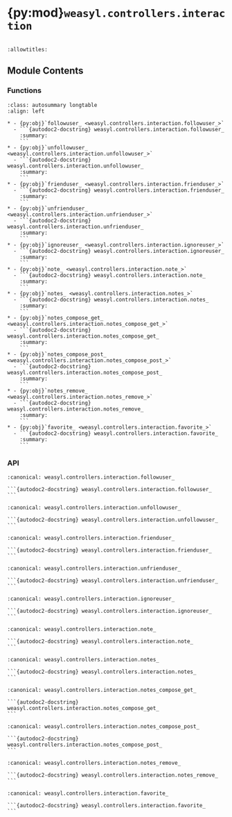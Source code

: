 # {py:mod}`weasyl.controllers.interaction`

```{py:module} weasyl.controllers.interaction
```

```{autodoc2-docstring} weasyl.controllers.interaction
:allowtitles:
```

## Module Contents

### Functions

````{list-table}
:class: autosummary longtable
:align: left

* - {py:obj}`followuser_ <weasyl.controllers.interaction.followuser_>`
  - ```{autodoc2-docstring} weasyl.controllers.interaction.followuser_
    :summary:
    ```
* - {py:obj}`unfollowuser_ <weasyl.controllers.interaction.unfollowuser_>`
  - ```{autodoc2-docstring} weasyl.controllers.interaction.unfollowuser_
    :summary:
    ```
* - {py:obj}`frienduser_ <weasyl.controllers.interaction.frienduser_>`
  - ```{autodoc2-docstring} weasyl.controllers.interaction.frienduser_
    :summary:
    ```
* - {py:obj}`unfrienduser_ <weasyl.controllers.interaction.unfrienduser_>`
  - ```{autodoc2-docstring} weasyl.controllers.interaction.unfrienduser_
    :summary:
    ```
* - {py:obj}`ignoreuser_ <weasyl.controllers.interaction.ignoreuser_>`
  - ```{autodoc2-docstring} weasyl.controllers.interaction.ignoreuser_
    :summary:
    ```
* - {py:obj}`note_ <weasyl.controllers.interaction.note_>`
  - ```{autodoc2-docstring} weasyl.controllers.interaction.note_
    :summary:
    ```
* - {py:obj}`notes_ <weasyl.controllers.interaction.notes_>`
  - ```{autodoc2-docstring} weasyl.controllers.interaction.notes_
    :summary:
    ```
* - {py:obj}`notes_compose_get_ <weasyl.controllers.interaction.notes_compose_get_>`
  - ```{autodoc2-docstring} weasyl.controllers.interaction.notes_compose_get_
    :summary:
    ```
* - {py:obj}`notes_compose_post_ <weasyl.controllers.interaction.notes_compose_post_>`
  - ```{autodoc2-docstring} weasyl.controllers.interaction.notes_compose_post_
    :summary:
    ```
* - {py:obj}`notes_remove_ <weasyl.controllers.interaction.notes_remove_>`
  - ```{autodoc2-docstring} weasyl.controllers.interaction.notes_remove_
    :summary:
    ```
* - {py:obj}`favorite_ <weasyl.controllers.interaction.favorite_>`
  - ```{autodoc2-docstring} weasyl.controllers.interaction.favorite_
    :summary:
    ```
````

### API

````{py:function} followuser_(request)
:canonical: weasyl.controllers.interaction.followuser_

```{autodoc2-docstring} weasyl.controllers.interaction.followuser_
```
````

````{py:function} unfollowuser_(request)
:canonical: weasyl.controllers.interaction.unfollowuser_

```{autodoc2-docstring} weasyl.controllers.interaction.unfollowuser_
```
````

````{py:function} frienduser_(request)
:canonical: weasyl.controllers.interaction.frienduser_

```{autodoc2-docstring} weasyl.controllers.interaction.frienduser_
```
````

````{py:function} unfrienduser_(request)
:canonical: weasyl.controllers.interaction.unfrienduser_

```{autodoc2-docstring} weasyl.controllers.interaction.unfrienduser_
```
````

````{py:function} ignoreuser_(request)
:canonical: weasyl.controllers.interaction.ignoreuser_

```{autodoc2-docstring} weasyl.controllers.interaction.ignoreuser_
```
````

````{py:function} note_(request)
:canonical: weasyl.controllers.interaction.note_

```{autodoc2-docstring} weasyl.controllers.interaction.note_
```
````

````{py:function} notes_(request)
:canonical: weasyl.controllers.interaction.notes_

```{autodoc2-docstring} weasyl.controllers.interaction.notes_
```
````

````{py:function} notes_compose_get_(request)
:canonical: weasyl.controllers.interaction.notes_compose_get_

```{autodoc2-docstring} weasyl.controllers.interaction.notes_compose_get_
```
````

````{py:function} notes_compose_post_(request)
:canonical: weasyl.controllers.interaction.notes_compose_post_

```{autodoc2-docstring} weasyl.controllers.interaction.notes_compose_post_
```
````

````{py:function} notes_remove_(request)
:canonical: weasyl.controllers.interaction.notes_remove_

```{autodoc2-docstring} weasyl.controllers.interaction.notes_remove_
```
````

````{py:function} favorite_(request)
:canonical: weasyl.controllers.interaction.favorite_

```{autodoc2-docstring} weasyl.controllers.interaction.favorite_
```
````
